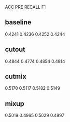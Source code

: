 ACC PRE RECALL F1

## baseline
0.4241 0.4236 0.4252 0.4244

## cutout
0.4844 0.4774 0.4854 0.4814

## cutmix
0.5170 0.5117 0.5182 0.5149

## mixup
0.5019 0.4965 0.5029 0.4997


